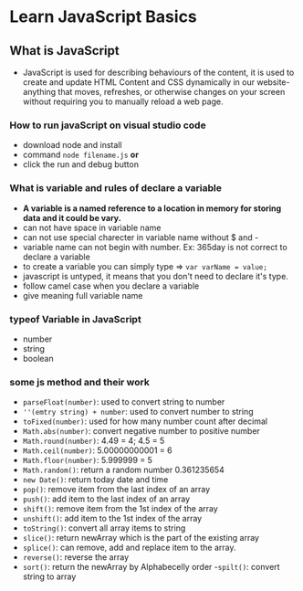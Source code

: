 # Learn JavaScript Basics
## What is JavaScript
- JavaScript is used for describing behaviours of the content, it is used to create and update HTML Content and CSS dynamically in our website- anything that moves, refreshes, or otherwise changes on your screen without requiring you to manually reload a web page.
### How to run javaScript on visual studio code
- download node and install
- command `node filename.js`
**or**
- click the run and debug button
### What is variable and rules of declare a variable
- **A variable is a named reference to a location in memory for storing data and it could be vary.**
- can not have space in variable name
- can not use special charecter in variable name without $ and -
- variable name can not begin with number. Ex: 365day is not correct to declare a variable
- to create a variable you can simply type => `var varName = value;`
- javascript is untyped, it means that you don't need to declare it's type.
- follow camel case when you declare a variable
- give meaning full variable name
### typeof Variable in JavaScript
- number
- string
- boolean
### some js method and their work
- `parseFloat(number)`: used to convert string to number
- `''(emtry string) + number`: used to convert number to string
- `toFixed(number)`: used for how many number count after decimal
- `Math.abs(number)`: convert negative number to positive number
- `Math.round(number)`: 4.49 = 4; 4.5 = 5
- `Math.ceil(number)`: 5.00000000001 = 6
- `Math.floor(number)`: 5.999999 = 5
- `Math.random()`: return a random number 0.361235654
- `new Date()`: return today date and time
- `pop()`: remove item from the last index of an array
- `push()`: add item to the last index of an array
- `shift()`: remove item from the 1st index of the array
- `unshift()`: add item to the 1st index of the array
- `toString()`: convert all array items to string
- `slice()`: return newArray which is the part of the existing array
- `splice()`: can remove, add and replace item to the array.
- `reverse()`: reverse the array
- `sort()`: return the newArray by Alphabecelly order
-`spilt()`: convert string to array
